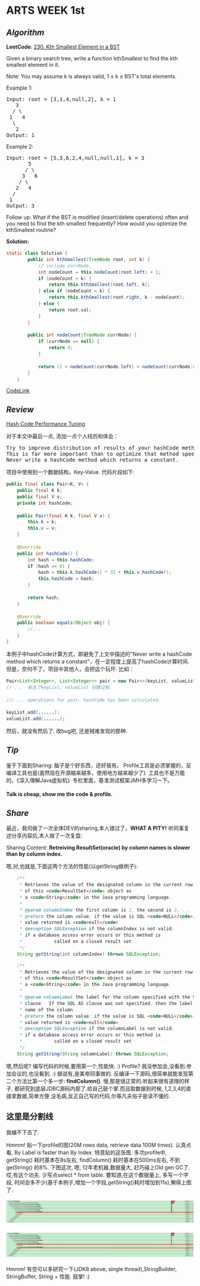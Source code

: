 # ARTS WEEK 1st

## *Algorithm*

**LeetCode**: [230. Kth Smallest Element in a BST
](https://leetcode.com/problems/kth-smallest-element-in-a-bst/)

Given a binary search tree, write a function kthSmallest to find the kth smallest element in it.

Note: 
You may assume k is always valid, 1 ≤ k ≤ BST's total elements.

Example 1:
<pre>
Input: root = [3,1,4,null,2], k = 1
   3
  / \
 1   4
  \
   2
Output: 1
</pre>
Example 2:
<pre>
Input: root = [5,3,6,2,4,null,null,1], k = 3
       5
      / \
     3   6
    / \
   2   4
  /
 1
Output: 3
</pre>
Follow up:
What if the BST is modified (insert/delete operations) often and you need to find the kth smallest frequently? How would you optimize the kthSmallest routine?  

**Solution:**  

```java
static class Solution {
        public int kthSmallest(TreeNode root, int k) {
            // include currNode.
            int nodeCount = this.nodeCount(root.left) + 1;
            if (nodeCount > k) {
                return this.kthSmallest(root.left, k);
            } else if (nodeCount < k) {
                return this.kthSmallest(root.right, k - nodeCount);
            } else {
                return root.val;
            }
        }
        
        public int nodeCount(TreeNode currNode) {
            if (currNode == null) {
                return 0;
            }
            
            return (1 + nodeCount(currNode.left) + nodeCount(currNode.right));
        }
    }
```

[CodeLink](https://github.com/elvisfool/ARTS/blob/master/src/main/java/bst/KthSmallestElement.java)


## *Review*


[Hash Code Performance Tuning](http://java-performance.info/hashcode-method-performance-tuning/)

对于本文中最后一点, 添加一点个人经历和体会：
<pre>
Try to improve distribution of results of your hashCode method. 
This is far more important than to optimize that method speed. 
Never write a hashCode method which returns a constant.
</pre>

项目中使用到一个数据结构，Key-Value. 代码片段如下: 
```java
public final class Pair<K, V> {
    public final K k;
    public final V v;
    private int hashCode;

    public Pair(final K k, final V v) {
        this.k = k;
        this.v = v;
    }

    @Override
    public int hashCode() {
        int hash = this.hashCode;
        if (hash == 0) {
            hash = this.k.hashCode() * 31 + this.v.hashCode();
            this.hashCode = hash;
        }

        return hash;
    }

    @Override
    public boolean equals(Object obj) {
        //...
    }
}

```
本例子中hashCode计算方式，即避免了上文中描述的"Never write a hashCode method which returns a constant"，在一定程度上提高了hashCode计算时间.
但是，奈何不了，项目中其他人，会把这个玩坏. 比如：

```java
Pair<List<Integer>, List<Integer>> pair = new Pair<>(keyList, valueList);
// ...  省去了keyList, valueList 创建过程.

/// ... operations for pair. hashCode has been calculated.

keyList.add(......);
valueList.add(......);
```

然后，就没有然后了. 改bug吧, 还是贼难发现的那种.

## *Tip*

鉴于下面到Sharing: 脑子是个好东西，还好我有。
Profile工具是必须掌握的，反编译工具也是(虽然现在开源越来越多，使用地方越来越少了).
工具也不是万能的，《深入理解Java虚拟机》专栏里面，基准测试框架JMH多学习一下。

#### **Talk is cheap, show me the code & profile.**

## *Share*

最近，我司做了一次全体DEV的sharing,本人错过了。**WHAT A PITY!** 听同事复述分享内容后,本人做了一次复盘:

Sharing Content: **Retreiving ResultSet(oracle) by column names is slower than by column index.**

嗯,对,也就是,下面这两个方法的性能(以getString做例子):
```java
    /**
     * Retrieves the value of the designated column in the current row
     * of this <code>ResultSet</code> object as
     * a <code>String</code> in the Java programming language.
     *
     * @param columnIndex the first column is 1, the second is 2, ...
     * @return the column value; if the value is SQL <code>NULL</code>, the
     * value returned is <code>null</code>
     * @exception SQLException if the columnIndex is not valid;
     * if a database access error occurs or this method is
     *            called on a closed result set
     */
    String getString(int columnIndex) throws SQLException;
``` 
```java
    /**
     * Retrieves the value of the designated column in the current row
     * of this <code>ResultSet</code> object as
     * a <code>String</code> in the Java programming language.
     *
     * @param columnLabel the label for the column specified with the SQL AS
     * clause.  If the SQL AS clause was not specified, then the label is the
     * name of the column
     * @return the column value; if the value is SQL <code>NULL</code>, the
     * value returned is <code>null</code>
     * @exception SQLException if the columnLabel is not valid;
     * if a database access error occurs or this method is
     *            called on a closed result set
     */
    String getString(String columnLabel) throws SQLException;
```
嗯,然后呢? 编写代码的时候,要用第一个,性能快. :)
Profile? 我没参加会,没看到.参加会议的,也没看到. :) 据说有,是美帝同事做的.
反编译一下源码,很简单就能发现第二个方法比第一个多一步: **findColumn()**. 慢,那是很正常的.听起来很有道理的样子, 都研究到底层JDBC源码内部了.给自己鼓个掌.而且取数据到时候, 1,2,3,4的直接拿数据,简单方便.没毛病,反正自己写的代码,尔等凡夫俗子是读不懂的.

这里是分割线
---

我编不下去了.

Hmmm! 贴一下profile的图(20M rows data, retrieve data 100M times). 认真点看, By Label is faster than By Index. 特意贴的这张图. 多次profile中, getString() 耗时基本在8s左右, findColumn() 耗时基本在500ms左右, 不到getString() 的8%. 下图这次, 嗯, 12年老机器,数据量大, 赶巧碰上Old gen GC了. 哎,有这个功夫. 少写点select * from table. 要知道,在这个数据量上, 多写一个字段, 时间会多不少(基于本例子,增加一个字段,getString()耗时增加到11s),懒得上图了.
![Result-data-retrieving-profile](resources/Result-data-retrieving.png)

Hmmm! 有空可以多研究一下(JDK8 above, single thread),StringBuilder, StringBuffer, String + 性能. 鼓掌! :)